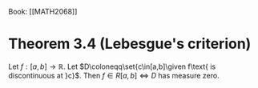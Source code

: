 Book: [[MATH2068]]
# Theorem 3.4 (Lebesgue's criterion)
Let $f:[a,b]\to \mathbb{R}$.
Let $D\coloneqq\set{c\in[a,b]\given f\text{ is discontinuous at }c}$.
Then $f\in R[a,b]\iff D$ has measure zero.